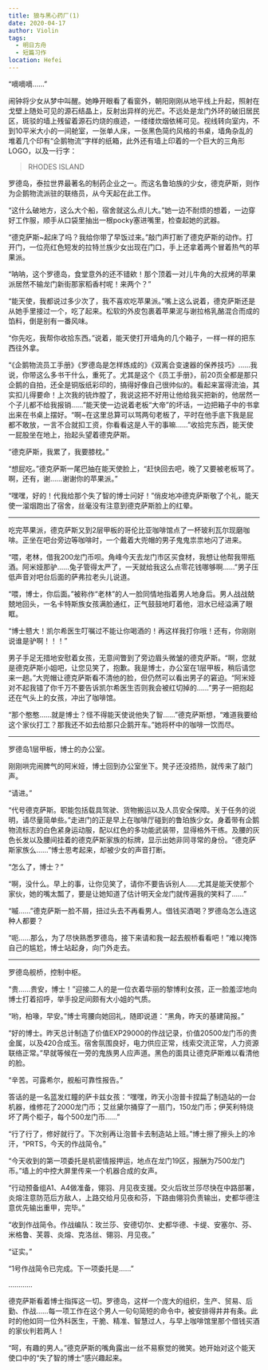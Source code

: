```yaml
---
title: 狼与黑心药厂(1)
date: 2020-04-17
author: Violin
tags:
  - 明日方舟
  - 短篇习作
location: Hefei
---
```


“嘀嘀嘀……”

闹钟将少女从梦中叫醒。她睁开眼看了看窗外，朝阳刚刚从地平线上升起，照射在戈壁上随处可见的源石结晶上，反射出异样的光芒。不远处是龙门外环的破旧居民区，斑驳的墙上残留着源石灼烧的痕迹，一缕缕炊烟依稀可见。视线转向室内，不到10平米大小的一间舱室，一张单人床，一张黑色简约风格的书桌，墙角杂乱的堆着几个印有“企鹅物流”字样的纸箱，此外还有墙上印着的一个巨大的三角形LOGO，以及一行字：

> RHODES ISLAND

罗德岛，泰拉世界最著名的制药企业之一。而这名鲁珀族的少女，德克萨斯，则作为企鹅物流派驻的联络员，从今天起在此工作。

“这什么破地方，这么大个船，宿舍就这么点儿大。”她一边不耐烦的想着，一边穿好工作服，顺手从口袋里抽出一根pocky塞进嘴里，检查起她的武器。

“德克萨斯~起床了吗？我给你带了早饭过来。”敲门声打断了德克萨斯的动作。打开门，一位亮红色短发的拉特兰族少女出现在门口，手上还拿着两个冒着热气的苹果派。

“呐呐，这个罗德岛，食堂意外的还不错欸！那个顶着一对儿牛角的大叔烤的苹果派居然不输龙门新街那家稻香村呢！来两个？”

“能天使，我都说过多少次了，我不喜欢吃苹果派。”嘴上这么说着，德克萨斯还是从她手里接过一个，吃了起来。松软的外皮包裹着苹果泥与谢拉格乳酪混合而成的馅料，倒是别有一番风味。

“你先吃，我帮你收拾东西。”说着，能天使打开墙角的几个箱子，一样一样的把东西往外拿。

“《企鹅物流员工手册》《罗德岛是怎样炼成的》《双离合变速器的保养技巧》……我说，你带这么多书干什么，重死了。尤其是这个《员工手册》，前20页全都是那只企鹅的自拍，还全是铜版纸彩印的，搞得好像自己很帅似的。看起来富得流油，其实扣儿得要命！上次我的铳炸膛了，我说这把不好用让他给我买把新的，他居然一个子儿都不给我报销……”能天使一边说着老板“大帝”的坏话，一边把箱子中的书拿出来在书桌上摆好。“啊~在这里总算可以骂两句老板了，平时在他手底下我是屁都不敢放，一言不合就扣工资，你看看这是人干的事嘛……”收拾完东西，能天使一屁股坐在地上，抬起头望着德克萨斯。

“德克萨斯，我累了，我要膝枕。”

“想屁吃。”德克萨斯一尾巴抽在能天使脸上，“赶快回去吧，晚了又要被老板骂了。啊，还有，谢……谢谢你的苹果派。”

“嘿嘿，好的！代我给那个失了智的博士问好！”俏皮地冲德克萨斯敬了个礼，能天使一溜烟跑出了宿舍，丝毫没有注意到德克萨斯脸上的红晕。

----

吃完苹果派，德克萨斯又到2层甲板的哥伦比亚咖啡馆点了一杯玻利瓦尔现磨咖啡。正坐在吧台旁边等咖啡时，一个戴着大兜帽的男子鬼鬼祟祟地闪了进来。

“喂，老林，借我200龙门币呗。角峰今天去龙门市区买食材，我想让他帮我带瓶酒。阿米娅那驴……兔子管得太严了，一天就给我这么点零花钱哪够啊……”男子压低声音对吧台后面的萨弗拉老头儿说道。

“喂，博士，你后面。”被称作“老林”的人一脸同情地指着男人地身后。男人战战兢兢地回头，一名卡特斯族女孩满脸通红，正气鼓鼓地盯着他，泪水已经溢满了眼眶。

“博士戆大！凯尔希医生叮嘱过不能让你喝酒的！再这样我打你哦！还有，你刚刚说谁是驴啊！！！”

男子手足无措地安慰着女孩，无意间瞥到了旁边眉头微皱的德克萨斯。“啊，您就是德克萨斯小姐吧，让您见笑了，抱歉。我是博士，办公室在1层甲板，稍后请您来一趟。”大兜帽让德克萨斯看不清他的脸，但仍然可以看出男子的窘迫。“阿米娅对不起我错了你千万不要告诉凯尔希医生否则我会被红切掉的……”男子一把抱起还在气头上的女孩，冲出了咖啡馆。

“那个憨憨……就是博士？怪不得能天使说他失了智……”德克萨斯想，“难道我要给这个家伙打工？那我还不如去给那只企鹅开车。”她将杯中的咖啡一饮而尽。

----

罗德岛1层甲板，博士的办公室。

刚刚哄完闹脾气的阿米娅，博士回到办公室坐下。凳子还没捂热，就传来了敲门声。

“请进。”

“代号德克萨斯。职能包括载具驾驶、货物搬运以及人员安全保障。关于任务的说明，请尽量简单些。”走进门的正是早上在咖啡厅碰到的鲁珀族少女。身着带有企鹅物流标志的白色紧身运动服，配以红色的多功能武装带，显得格外干练。及腰的灰色长发以及腰间挂着的德克萨斯家族的标牌，显示出她非同寻常的身份。“德克萨斯家族么……”博士思考起来，却被少女的声音打断。

“怎么了，博士？”

“啊，没什么。早上的事，让你见笑了，请你不要告诉别人……尤其是能天使那个家伙，她的嘴太瓢了，要是让她知道了估计明天全龙门就传遍我的笑料了……”

“嘁……”德克萨斯一脸不屑，扭过头去不再看男人。借钱买酒喝？罗德岛怎么连这种人都要？

“呃……那么，为了尽快熟悉罗德岛，接下来请和我一起去舰桥看看吧！”难以掩饰自己的尴尬，博士站起身，向门外走去。

----

罗德岛舰桥，控制中枢。

“贵……贵安，博士！”迎接二人的是一位衣着华丽的黎博利女孩，正一脸羞涩地向博士打着招呼，举手投足间颇有大小姐的气质。

“哟，柏喙，早安。”博士弯腰向她回礼，随即说道：“黑角，昨天的基建简报。”

“好的博士。昨天总计制造了价值EXP29000的作战记录，价值20500龙门币的贵金属，以及420合成玉。宿舍氛围良好，电力供应正常，线索交流正常，人力资源联络正常。”早就等候在一旁的鬼族男人应声道。黑色的面具让德克萨斯难以看清他的脸。

“辛苦。可露希尔，舰船可靠性报告。”

答话的是一名蓝发红瞳的萨卡兹女孩：“嘿嘿，昨天小泡普卡捏扁了制造站的一台机器，维修花了2000龙门币；艾丝黛尔捅穿了一扇门，150龙门币；伊芙利特烧坏了两个柜子，每个500龙门币……”

“行了行了，修好就行了。下次别再让泡普卡去制造站上班。”博士擦了擦头上的冷汗，“PRTS，今天的作战简令。”

“今天收到的第一项委托是机密情报押运，地点在龙门19区，报酬为7500龙门币。”墙上的中控大屏里传来一个机器合成的女声。

“行动预备组A1、A4做准备，翎羽、月见夜支援。交火后玫兰莎尽快在中路部署，炎熔注意防范后方敌人，上路交给月见夜和芬，下路由翎羽负责输出，史都华德注意优先输出重甲，完毕。”

“收到作战简令。作战编队：玫兰莎、安德切尔、史都华德、卡缇、安塞尔、芬、米格鲁、芙蓉、炎熔、克洛丝、翎羽、月见夜。”

“证实。”

“1号作战简令已完成。下一项委托是……”

…………

德克萨斯看着博士指挥这一切。罗德岛，这样一个庞大的组织，生产、贸易、后勤、作战……每一项工作在这个男人一句句简短的命令中，被安排得井井有条。此时的他如同一位外科医生，干脆、精准、智慧过人，与早上咖啡馆里那个借钱买酒的家伙判若两人！

“呵，有趣的男人。”德克萨斯的嘴角露出一丝不易察觉的微笑。她开始对这个能天使口中的“失了智的博士”感兴趣起来。
